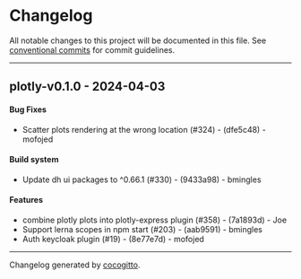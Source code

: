 # Changelog
All notable changes to this project will be documented in this file. See [conventional commits](https://www.conventionalcommits.org/) for commit guidelines.

- - -
## plotly-v0.1.0 - 2024-04-03
#### Bug Fixes
- Scatter plots rendering at the wrong location (#324) - (dfe5c48) - mofojed
#### Build system
- Update dh ui packages to ^0.66.1 (#330) - (9433a98) - bmingles
#### Features
- combine plotly plots into plotly-express plugin (#358) - (7a1893d) - Joe
- Support lerna scopes in npm start (#203) - (aab9591) - bmingles
- Auth keycloak plugin (#19) - (8e77e7d) - mofojed

- - -

Changelog generated by [cocogitto](https://github.com/cocogitto/cocogitto).